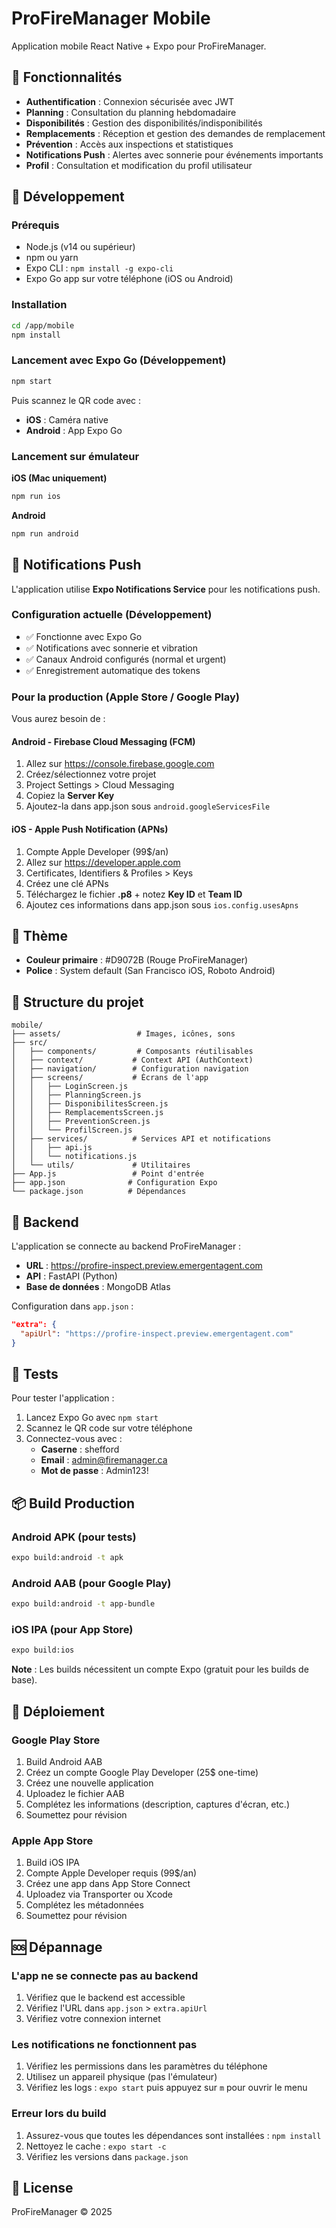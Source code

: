# ProFireManager Mobile

Application mobile React Native + Expo pour ProFireManager.

## 🚀 Fonctionnalités

- **Authentification** : Connexion sécurisée avec JWT
- **Planning** : Consultation du planning hebdomadaire
- **Disponibilités** : Gestion des disponibilités/indisponibilités
- **Remplacements** : Réception et gestion des demandes de remplacement
- **Prévention** : Accès aux inspections et statistiques
- **Notifications Push** : Alertes avec sonnerie pour événements importants
- **Profil** : Consultation et modification du profil utilisateur

## 📱 Développement

### Prérequis

- Node.js (v14 ou supérieur)
- npm ou yarn
- Expo CLI : `npm install -g expo-cli`
- Expo Go app sur votre téléphone (iOS ou Android)

### Installation

```bash
cd /app/mobile
npm install
```

### Lancement avec Expo Go (Développement)

```bash
npm start
```

Puis scannez le QR code avec :
- **iOS** : Caméra native
- **Android** : App Expo Go

### Lancement sur émulateur

**iOS (Mac uniquement)**
```bash
npm run ios
```

**Android**
```bash
npm run android
```

## 🔔 Notifications Push

L'application utilise **Expo Notifications Service** pour les notifications push.

### Configuration actuelle (Développement)

- ✅ Fonctionne avec Expo Go
- ✅ Notifications avec sonnerie et vibration
- ✅ Canaux Android configurés (normal et urgent)
- ✅ Enregistrement automatique des tokens

### Pour la production (Apple Store / Google Play)

Vous aurez besoin de :

#### Android - Firebase Cloud Messaging (FCM)
1. Allez sur https://console.firebase.google.com
2. Créez/sélectionnez votre projet
3. Project Settings > Cloud Messaging
4. Copiez la **Server Key**
5. Ajoutez-la dans app.json sous `android.googleServicesFile`

#### iOS - Apple Push Notification (APNs)
1. Compte Apple Developer (99$/an)
2. Allez sur https://developer.apple.com
3. Certificates, Identifiers & Profiles > Keys
4. Créez une clé APNs
5. Téléchargez le fichier **.p8** + notez **Key ID** et **Team ID**
6. Ajoutez ces informations dans app.json sous `ios.config.usesApns`

## 🎨 Thème

- **Couleur primaire** : #D9072B (Rouge ProFireManager)
- **Police** : System default (San Francisco iOS, Roboto Android)

## 📂 Structure du projet

```
mobile/
├── assets/                 # Images, icônes, sons
├── src/
│   ├── components/         # Composants réutilisables
│   ├── context/           # Context API (AuthContext)
│   ├── navigation/        # Configuration navigation
│   ├── screens/           # Écrans de l'app
│   │   ├── LoginScreen.js
│   │   ├── PlanningScreen.js
│   │   ├── DisponibilitesScreen.js
│   │   ├── RemplacementsScreen.js
│   │   ├── PreventionScreen.js
│   │   └── ProfilScreen.js
│   ├── services/          # Services API et notifications
│   │   ├── api.js
│   │   └── notifications.js
│   └── utils/             # Utilitaires
├── App.js                 # Point d'entrée
├── app.json              # Configuration Expo
└── package.json          # Dépendances

```

## 🔗 Backend

L'application se connecte au backend ProFireManager :
- **URL** : https://profire-inspect.preview.emergentagent.com
- **API** : FastAPI (Python)
- **Base de données** : MongoDB Atlas

Configuration dans `app.json` :
```json
"extra": {
  "apiUrl": "https://profire-inspect.preview.emergentagent.com"
}
```

## 🧪 Tests

Pour tester l'application :

1. Lancez Expo Go avec `npm start`
2. Scannez le QR code sur votre téléphone
3. Connectez-vous avec :
   - **Caserne** : shefford
   - **Email** : admin@firemanager.ca
   - **Mot de passe** : Admin123!

## 📦 Build Production

### Android APK (pour tests)

```bash
expo build:android -t apk
```

### Android AAB (pour Google Play)

```bash
expo build:android -t app-bundle
```

### iOS IPA (pour App Store)

```bash
expo build:ios
```

**Note** : Les builds nécessitent un compte Expo (gratuit pour les builds de base).

## 🚀 Déploiement

### Google Play Store

1. Build Android AAB
2. Créez un compte Google Play Developer (25$ one-time)
3. Créez une nouvelle application
4. Uploadez le fichier AAB
5. Complétez les informations (description, captures d'écran, etc.)
6. Soumettez pour révision

### Apple App Store

1. Build iOS IPA
2. Compte Apple Developer requis (99$/an)
3. Créez une app dans App Store Connect
4. Uploadez via Transporter ou Xcode
5. Complétez les métadonnées
6. Soumettez pour révision

## 🆘 Dépannage

### L'app ne se connecte pas au backend

1. Vérifiez que le backend est accessible
2. Vérifiez l'URL dans `app.json` > `extra.apiUrl`
3. Vérifiez votre connexion internet

### Les notifications ne fonctionnent pas

1. Vérifiez les permissions dans les paramètres du téléphone
2. Utilisez un appareil physique (pas l'émulateur)
3. Vérifiez les logs : `expo start` puis appuyez sur `m` pour ouvrir le menu

### Erreur lors du build

1. Assurez-vous que toutes les dépendances sont installées : `npm install`
2. Nettoyez le cache : `expo start -c`
3. Vérifiez les versions dans `package.json`

## 📝 License

ProFireManager © 2025
